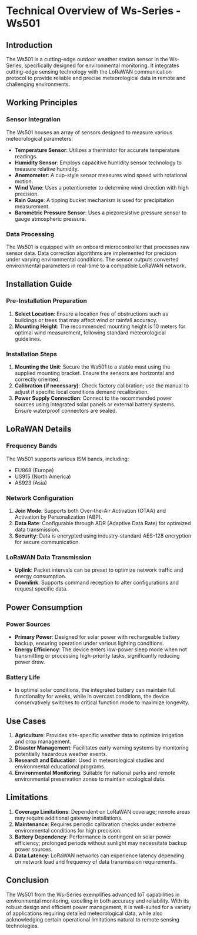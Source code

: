 # Technical Overview of Ws-Series - Ws501

## Introduction
The Ws501 is a cutting-edge outdoor weather station sensor in the Ws-Series, specifically designed for environmental monitoring. It integrates cutting-edge sensing technology with the LoRaWAN communication protocol to provide reliable and precise meteorological data in remote and challenging environments.

## Working Principles

### Sensor Integration
The Ws501 houses an array of sensors designed to measure various meteorological parameters:
- **Temperature Sensor**: Utilizes a thermistor for accurate temperature readings.
- **Humidity Sensor**: Employs capacitive humidity sensor technology to measure relative humidity.
- **Anemometer**: A cup-style sensor measures wind speed with rotational motion.
- **Wind Vane**: Uses a potentiometer to determine wind direction with high precision.
- **Rain Gauge**: A tipping bucket mechanism is used for precipitation measurement.
- **Barometric Pressure Sensor**: Uses a piezoresistive pressure sensor to gauge atmospheric pressure.

### Data Processing
The Ws501 is equipped with an onboard microcontroller that processes raw sensor data. Data correction algorithms are implemented for precision under varying environmental conditions. The sensor outputs converted environmental parameters in real-time to a compatible LoRaWAN network.

## Installation Guide

### Pre-Installation Preparation
1. **Select Location**: Ensure a location free of obstructions such as buildings or trees that may affect wind or rainfall accuracy.
2. **Mounting Height**: The recommended mounting height is 10 meters for optimal wind measurement, following standard meteorological guidelines.

### Installation Steps
1. **Mounting the Unit**: Secure the Ws501 to a stable mast using the supplied mounting bracket. Ensure the sensors are horizontal and correctly oriented.
2. **Calibration (if necessary)**: Check factory calibration; use the manual to adjust if specific local conditions demand recalibration.
3. **Power Supply Connection**: Connect to the recommended power sources using integrated solar panels or external battery systems. Ensure waterproof connectors are sealed.

## LoRaWAN Details

### Frequency Bands
The Ws501 supports various ISM bands, including:
- EU868 (Europe)
- US915 (North America)
- AS923 (Asia)

### Network Configuration
1. **Join Mode**: Supports both Over-the-Air Activation (OTAA) and Activation by Personalization (ABP).
2. **Data Rate**: Configurable through ADR (Adaptive Data Rate) for optimized data transmission.
3. **Security**: Data is encrypted using industry-standard AES-128 encryption for secure communication.

### LoRaWAN Data Transmission
- **Uplink**: Packet intervals can be preset to optimize network traffic and energy consumption.
- **Downlink**: Supports command reception to alter configurations and request specific data.

## Power Consumption

### Power Sources
- **Primary Power**: Designed for solar power with rechargeable battery backup, ensuring operation under various lighting conditions.
- **Energy Efficiency**: The device enters low-power sleep mode when not transmitting or processing high-priority tasks, significantly reducing power draw.

### Battery Life
- In optimal solar conditions, the integrated battery can maintain full functionality for weeks, while in overcast conditions, the device conservatively switches to critical function mode to maximize longevity.

## Use Cases

1. **Agriculture**: Provides site-specific weather data to optimize irrigation and crop management.
2. **Disaster Management**: Facilitates early warning systems by monitoring potentially hazardous weather events.
3. **Research and Education**: Used in meteorological studies and environmental educational programs.
4. **Environmental Monitoring**: Suitable for national parks and remote environmental preservation zones to maintain ecological data.

## Limitations

1. **Coverage Limitations**: Dependent on LoRaWAN coverage; remote areas may require additional gateway installations.
2. **Maintenance**: Requires periodic calibration checks under extreme environmental conditions for high precision.
3. **Battery Dependency**: Performance is contingent on solar power efficiency; prolonged periods without sunlight may necessitate backup power sources.
4. **Data Latency**: LoRaWAN networks can experience latency depending on network load and frequency of data transmission requirements.

## Conclusion
The Ws501 from the Ws-Series exemplifies advanced IoT capabilities in environmental monitoring, excelling in both accuracy and reliability. With its robust design and efficient power management, it is well-suited for a variety of applications requiring detailed meteorological data, while also acknowledging certain operational limitations natural to remote sensing technologies.